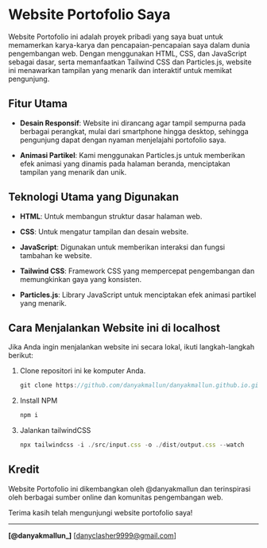 # **Website Portofolio Saya**

Website Portofolio ini adalah proyek pribadi yang saya buat untuk memamerkan karya-karya dan pencapaian-pencapaian saya dalam dunia pengembangan web. Dengan menggunakan HTML, CSS, dan JavaScript sebagai dasar, serta memanfaatkan Tailwind CSS dan Particles.js, website ini menawarkan tampilan yang menarik dan interaktif untuk memikat pengunjung.

## **Fitur Utama**

- **Desain Responsif**: Website ini dirancang agar tampil sempurna pada berbagai perangkat, mulai dari smartphone hingga desktop, sehingga pengunjung dapat dengan nyaman menjelajahi portofolio saya.

- **Animasi Partikel**: Kami menggunakan Particles.js untuk memberikan efek animasi yang dinamis pada halaman beranda, menciptakan tampilan yang menarik dan unik.

## **Teknologi Utama yang Digunakan**

- **HTML**: Untuk membangun struktur dasar halaman web.

- **CSS**: Untuk mengatur tampilan dan desain website.

- **JavaScript**: Digunakan untuk memberikan interaksi dan fungsi tambahan ke website.

- **Tailwind CSS**: Framework CSS yang mempercepat pengembangan dan memungkinkan gaya yang konsisten.

- **Particles.js**: Library JavaScript untuk menciptakan efek animasi partikel yang menarik.

## **Cara Menjalankan Website ini di localhost**

Jika Anda ingin menjalankan website ini secara lokal, ikuti langkah-langkah berikut:

1. Clone repositori ini ke komputer Anda.
   ``` javascript
   git clone https://github.com/danyakmallun/danyakmallun.github.io.git
   ```
2. Install NPM
   ``` javascript
   npm i
   ```  
3. Jalankan tailwindCSS
   ``` javascript
   npx tailwindcss -i ./src/input.css -o ./dist/output.css --watch
   ```   

## **Kredit**

Website Portofolio ini dikembangkan oleh @danyakmallun dan terinspirasi oleh berbagai sumber online dan komunitas pengembangan web.

Terima kasih telah mengunjungi website portofolio saya!

---
**[@danyakmallun_]**
[danyclasher9999@gmail.com]

